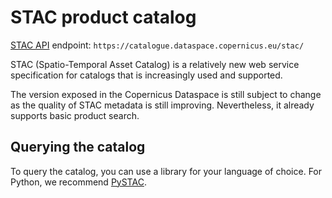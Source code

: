 # STAC product catalog


[STAC API](https://stacspec.org) endpoint: `https://catalogue.dataspace.copernicus.eu/stac/`

STAC (Spatio-Temporal Asset Catalog) is a relatively new web service specification for catalogs that is increasingly used and supported.

The version exposed in the Copernicus Dataspace is still subject to change as the quality of STAC metadata is still improving. Nevertheless,
it already supports basic product search.

## Querying the catalog

To query the catalog, you can use a library for your language of choice.
For Python, we recommend [PySTAC](https://pystac-client.readthedocs.io/en/stable/).


